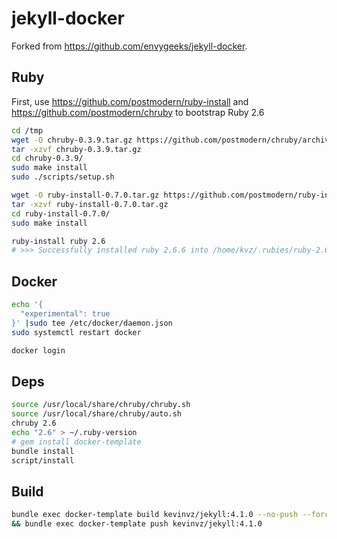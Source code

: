 # jekyll-docker

Forked from <https://github.com/envygeeks/jekyll-docker>.

## Ruby

First, use <https://github.com/postmodern/ruby-install> and <https://github.com/postmodern/chruby> to bootstrap Ruby 2.6

```bash
cd /tmp
wget -O chruby-0.3.9.tar.gz https://github.com/postmodern/chruby/archive/v0.3.9.tar.gz
tar -xzvf chruby-0.3.9.tar.gz
cd chruby-0.3.9/
sudo make install
sudo ./scripts/setup.sh
```

```bash
wget -O ruby-install-0.7.0.tar.gz https://github.com/postmodern/ruby-install/archive/v0.7.0.tar.gz
tar -xzvf ruby-install-0.7.0.tar.gz
cd ruby-install-0.7.0/
sudo make install
```

```bash
ruby-install ruby 2.6
# >>> Successfully installed ruby 2.6.6 into /home/kvz/.rubies/ruby-2.6.6
```

## Docker

```bash
echo '{
  "experimental": true
}' |sudo tee /etc/docker/daemon.json
sudo systemctl restart docker

docker login
```

## Deps

```bash
source /usr/local/share/chruby/chruby.sh
source /usr/local/share/chruby/auto.sh
chruby 2.6
echo "2.6" > ~/.ruby-version
# gem install docker-template
bundle install
script/install
```

## Build

```bash
bundle exec docker-template build kevinvz/jekyll:4.1.0 --no-push --force --squash \
&& bundle exec docker-template push kevinvz/jekyll:4.1.0
```
